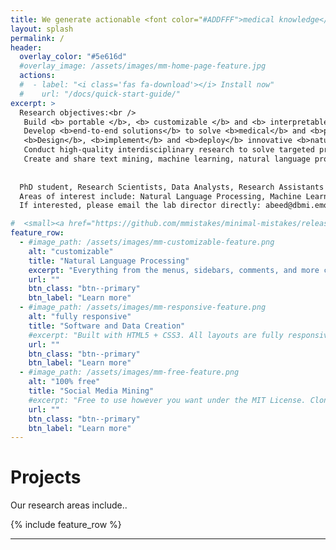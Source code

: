 ```yaml
---
title: We generate actionable <font color="#ADDFFF">medical knowledge</font> from complex <font color="#ADDFFF">free text</font> data through innovations in <font color="#ADDFFF">data science </font> and <font color="#ADDFFF"> natural language processing </font>
layout: splash
permalink: /
header:
  overlay_color: "#5e616d"
  #overlay_image: /assets/images/mm-home-page-feature.jpg
  actions:
  #  - label: "<i class='fas fa-download'></i> Install now"
  #    url: "/docs/quick-start-guide/"
excerpt: >
  Research objectives:<br />
   Build <b> portable </b>, <b> customizable </b> and <b> interpretable </b> systems for health-related free text processing. <br />
   Develop <b>end-to-end solutions</b> to solve <b>medical</b> and <b>public health problems</b> of high significance <br />
   <b>Design</b>, <b>implement</b> and <b>deploy</b> innovative <b>natural language processing</b> and <b>machine learning</b> methods for health-related free text (and other) data <br />
   Conduct high-quality interdisciplinary research to solve targeted problems in the broader health domain <br />
   Create and share text mining, machine learning, natural language processing and artificial intelligence software for the global health informatics community <br />
  
    
  PhD student, Research Scientists, Data Analysts, Research Assistants
  Areas of interest include: Natural Language Processing, Machine Learning, Social Media Mining, Statistics and Public Health. 
  If interested, please email the lab director directly: abeed@dbmi.emory.edu ...

#  <small><a href="https://github.com/mmistakes/minimal-mistakes/releases/tag/4.16.6">Latest release v4.16.6</a></small>
feature_row:
  - #image_path: /assets/images/mm-customizable-feature.png
    alt: "customizable"
    title: "Natural Language Processing"
    excerpt: "Everything from the menus, sidebars, comments, and more can be configured or set with YAML Front Matter."
    url: ""
    btn_class: "btn--primary"
    btn_label: "Learn more"
  - #image_path: /assets/images/mm-responsive-feature.png
    alt: "fully responsive"
    title: "Software and Data Creation"
    #excerpt: "Built with HTML5 + CSS3. All layouts are fully responsive with helpers to augment your content."
    url: ""
    btn_class: "btn--primary"
    btn_label: "Learn more"
  - #image_path: /assets/images/mm-free-feature.png
    alt: "100% free"
    title: "Social Media Mining"
    #excerpt: "Free to use however you want under the MIT License. Clone it, fork it, customize it... whatever!"
    url: ""
    btn_class: "btn--primary"
    btn_label: "Learn more"      
---
```


<h1>Projects</h1>
<p>Our research areas include..<p>
{% include feature_row %}

---
